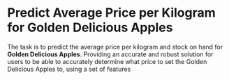 # Predict Average Price per Kilogram for Golden Delicious Apples
The task is to predict the average price per kilogram and stock on hand for **Golden Delicious Apples**.
Providing an accurate and robust solution for users to be able to accurately determine what price to set the Golden Delicious Apples to, using a set of features

